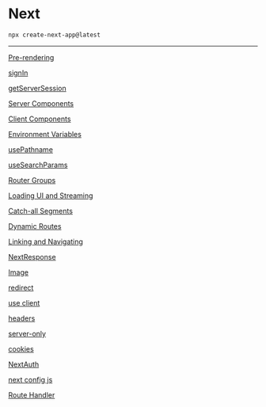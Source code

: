 # Next

```bash
npx create-next-app@latest
```

---

[Pre-rendering](Next%20543c52f123044b848b1cb056455016bd/Pre-rendering%2033fc3f68b2fa4055aea9da5cdb2f2021.md)

[signIn ](Next%20543c52f123044b848b1cb056455016bd/signIn%20e789747c7da1492d84165ed93e7fd46d.md)

[getServerSession ](Next%20543c52f123044b848b1cb056455016bd/getServerSession%20bd0fda4202c4470ca781aef7ca11a3fe.md)

[Server Components ](Next%20543c52f123044b848b1cb056455016bd/Server%20Components%20a1c435f2861149039edcab22365b1270.md)

[Client Components ](Next%20543c52f123044b848b1cb056455016bd/Client%20Components%201436a148941c424fb5ee117307373a37.md)

[Environment Variables ](Next%20543c52f123044b848b1cb056455016bd/Environment%20Variables%201b7614aaf3f5420780606b9fd8749a0a.md)

[usePathname ](Next%20543c52f123044b848b1cb056455016bd/usePathname%20ed274e13960b46be94949fb624d54458.md)

[useSearchParams ](Next%20543c52f123044b848b1cb056455016bd/useSearchParams%201c9e48a57a484748ba681d81385a79ad.md)

[Router Groups ](Next%20543c52f123044b848b1cb056455016bd/Router%20Groups%20b674dddb9dad4372a3bb01461ca32e4a.md)

[Loading UI and Streaming ](Next%20543c52f123044b848b1cb056455016bd/Loading%20UI%20and%20Streaming%20d3f7269f57e144459f609aa6e68fb1b8.md)

[Catch-all Segments ](Next%20543c52f123044b848b1cb056455016bd/Catch-all%20Segments%206036c7007bfc40f4ab60f40913aacbcd.md)

[Dynamic Routes ](Next%20543c52f123044b848b1cb056455016bd/Dynamic%20Routes%20a36c3fce67b2407db143edb397c300bc.md)

[Linking and Navigating ](Next%20543c52f123044b848b1cb056455016bd/Linking%20and%20Navigating%20a32953d80f094e1382a98a39a9e4fed9.md)

[NextResponse ](Next%20543c52f123044b848b1cb056455016bd/NextResponse%2095e7eeba25944d3c94f277759a62cc92.md)

[Image ](Next%20543c52f123044b848b1cb056455016bd/Image%20aa7df0bb88434d6fb8adaed6627959d9.md)

[redirect ](Next%20543c52f123044b848b1cb056455016bd/redirect%20ef9931d84ab147329c46cccc4027b4ed.md)

[use client ](Next%20543c52f123044b848b1cb056455016bd/use%20client%20d286aa5efb4f4b618a7f1ff5f75c1afb.md)

[headers ](Next%20543c52f123044b848b1cb056455016bd/headers%2017dfb4c2b98949ea8d577a2df1526aea.md)

[server-only ](Next%20543c52f123044b848b1cb056455016bd/server-only%205bed1f8b3a9949f3bef34698ff091360.md)

[cookies ](Next%20543c52f123044b848b1cb056455016bd/cookies%20c336ca7fff02403a8af2cc41ea65a958.md)

[NextAuth ](Next%20543c52f123044b848b1cb056455016bd/NextAuth%20d333edaba9644a0c8a915f1fab9628cf.md)

[next config js ](Next%20543c52f123044b848b1cb056455016bd/next%20config%20js%205ae9a9531d0c442686378f95d41ce328.md)

[Route Handler ](Next%20543c52f123044b848b1cb056455016bd/Route%20Handler%202bbb0083f6e94b8584f8824ef00dc7a1.md)